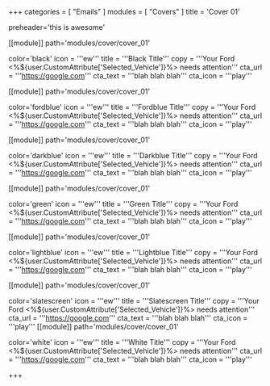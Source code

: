 +++
categories = [ "Emails" ]
modules = [ "Covers" ]
title = 'Cover 01'

preheader='this is awesome'

[[module]]
path='modules/cover/cover_01'

color='black'
icon = '''ew'''
title = '''Black Title'''
copy = '''Your Ford <%${user.CustomAttribute['Selected_Vehicle']}%> needs attention'''
cta_url = '''https://google.com'''
cta_text = '''blah blah blah'''
cta_icon = '''play'''

[[module]]
path='modules/cover/cover_01'

color='fordblue'
icon = '''ew'''
title = '''Fordblue Title'''
copy = '''Your Ford <%${user.CustomAttribute['Selected_Vehicle']}%> needs attention'''
cta_url = '''https://google.com'''
cta_text = '''blah blah blah'''
cta_icon = '''play'''

[[module]]
path='modules/cover/cover_01'

color='darkblue'
icon = '''ew'''
title = '''Darkblue Title'''
copy = '''Your Ford <%${user.CustomAttribute['Selected_Vehicle']}%> needs attention'''
cta_url = '''https://google.com'''
cta_text = '''blah blah blah'''
cta_icon = '''play'''

[[module]]
path='modules/cover/cover_01'

color='green'
icon = '''ew'''
title = '''Green Title'''
copy = '''Your Ford <%${user.CustomAttribute['Selected_Vehicle']}%> needs attention'''
cta_url = '''https://google.com'''
cta_text = '''blah blah blah'''
cta_icon = '''play'''

[[module]]
path='modules/cover/cover_01'

color='lightblue'
icon = '''ew'''
title = '''Lightblue Title'''
copy = '''Your Ford <%${user.CustomAttribute['Selected_Vehicle']}%> needs attention'''
cta_url = '''https://google.com'''
cta_text = '''blah blah blah'''
cta_icon = '''play'''

[[module]]
path='modules/cover/cover_01'

color='slatescreen'
icon = '''ew'''
title = '''Slatescreen Title'''
copy = '''Your Ford <%${user.CustomAttribute['Selected_Vehicle']}%> needs attention'''
cta_url = '''https://google.com'''
cta_text = '''blah blah blah'''
cta_icon = '''play'''
[[module]]
path='modules/cover/cover_01'

color='white'
icon = '''ew'''
title = '''White Title'''
copy = '''Your Ford <%${user.CustomAttribute['Selected_Vehicle']}%> needs attention'''
cta_url = '''https://google.com'''
cta_text = '''blah blah blah'''
cta_icon = '''play'''


+++